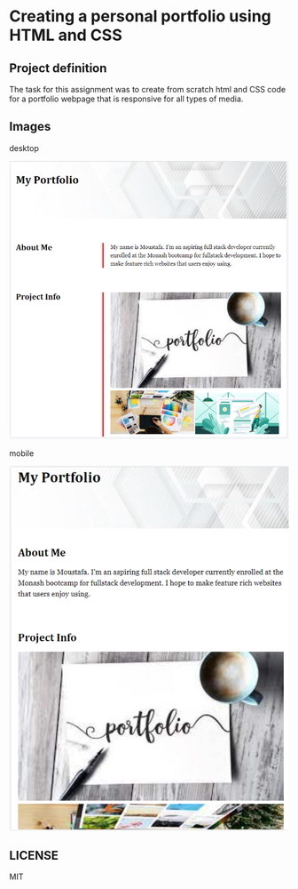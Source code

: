 # Creating a personal portfolio using HTML and CSS

## Project definition

The task for this assignment was to create from scratch html and CSS code for a portfolio webpage that is responsive for all types of media.

## Images

desktop

![screenshot 1](./images/screenshots/desktopimg.png)

mobile

![screenshot 2](./images/screenshots/mobileimg.png)

## LICENSE

MIT
